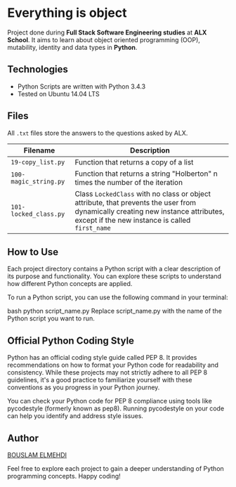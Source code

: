 # Everything is object
Project done during **Full Stack Software Engineering studies** at **ALX School**. It aims to learn about object oriented programming (OOP), mutability, identity and data types in **Python**.

## Technologies
* Python Scripts are written with Python 3.4.3
* Tested on Ubuntu 14.04 LTS

## Files

All `.txt` files store the answers to the questions asked by ALX.

| Filename | Description |
| -------- | ----------- |
| `19-copy_list.py` | Function that returns a copy of a list |
| `100-magic_string.py` | Function that returns a string "Holberton" n times the number of the iteration |
| `101-locked_class.py` | Class `LockedClass` with no class or object attribute, that prevents the user from dynamically creating new instance attributes, except if the new instance is called `first_name` |

## How to Use

Each project directory contains a Python script with a clear description of its purpose and functionality. You can explore these scripts to understand how different Python concepts are applied.

To run a Python script, you can use the following command in your terminal:

bash
python script_name.py
Replace script_name.py with the name of the Python script you want to run.

## Official Python Coding Style
Python has an official coding style guide called PEP 8. It provides recommendations on how to format your Python code for readability and consistency. While these projects may not strictly adhere to all PEP 8 guidelines, it's a good practice to familiarize yourself with these conventions as you progress in your Python journey.

You can check your Python code for PEP 8 compliance using tools like pycodestyle (formerly known as pep8). Running pycodestyle on your code can help you identify and address style issues.

## Author
[BOUSLAM ELMEHDI](https://github.com/Mido-Hyuga)

Feel free to explore each project to gain a deeper understanding of Python programming concepts. Happy coding!


